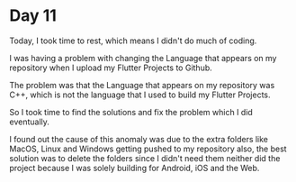 # Day 11

Today, I took time to rest, which means I didn't do much of coding.

I was having a problem with changing the Language that appears on my repository when I upload my Flutter Projects to Github.

The problem was that the Language that appears on my repository was C++, which is not the language that I used to build my Flutter Projects.

So I took time to find the solutions and fix the problem which I did eventually.

I found out the cause of this anomaly was due to the extra folders like MacOS, Linux and Windows getting pushed to my repository also, the best solution was to delete the folders since I didn't need them neither did the project because I was solely building for Android, iOS and the Web.

